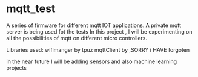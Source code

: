 # mqtt_test
A series of firmware for different mqtt IOT applications. A private mqtt server is being used fot the tests 
In this project , I will be experimenting on all the possibilities of mqtt on different micro controllers.

Libraries used:
wifimanger by tpuz
mqttClient by ,SORRY i HAVE forgoten

in the near future I will be adding sensors and also machine learning projects 

